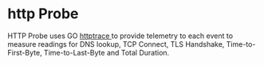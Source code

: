 # http Probe
HTTP Probe uses GO <a href="https://blog.golang.org/http-tracing"> httptrace </a> to provide telemetry to each event to measure readings for DNS lookup, TCP Connect, TLS Handshake, Time-to-First-Byte, Time-to-Last-Byte and Total Duration. 
